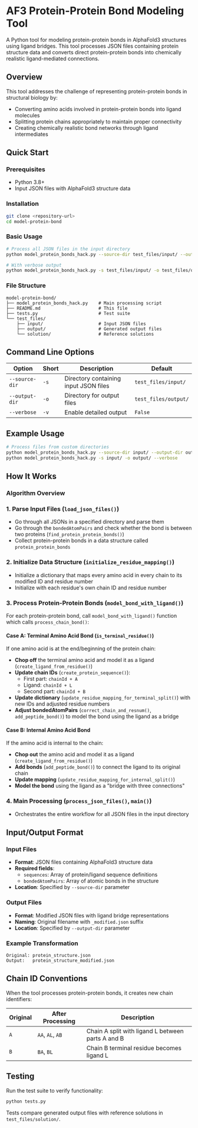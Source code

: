 # AF3 Protein-Protein Bond Modeling Tool

A Python tool for modeling protein-protein bonds in AlphaFold3 structures using ligand bridges. This tool processes JSON files containing protein structure data and converts direct protein-protein bonds into chemically realistic ligand-mediated connections.

## Overview

This tool addresses the challenge of representing protein-protein bonds in structural biology by:
- Converting amino acids involved in protein-protein bonds into ligand molecules
- Splitting protein chains appropriately to maintain proper connectivity
- Creating chemically realistic bond networks through ligand intermediates

## Quick Start

### Prerequisites
- Python 3.8+
- Input JSON files with AlphaFold3 structure data

### Installation
```bash
git clone <repository-url>
cd model-protein-bond
```

### Basic Usage
```bash
# Process all JSON files in the input directory
python model_protein_bonds_hack.py --source-dir test_files/input/ --output-dir test_files/output/

# With verbose output
python model_protein_bonds_hack.py -s test_files/input/ -o test_files/output/ --verbose
```

### File Structure
```
model-protein-bond/
├── model_protein_bonds_hack.py    # Main processing script
├── README.md                      # This file
├── tests.py                       # Test suite
└── test_files/
    ├── input/                     # Input JSON files
    ├── output/                    # Generated output files
    └── solution/                  # Reference solutions
```

## Command Line Options

| Option | Short | Description | Default |
|--------|-------|-------------|---------|
| `--source-dir` | `-s` | Directory containing input JSON files | `test_files/input/` |
| `--output-dir` | `-o` | Directory for output files | `test_files/output/` |
| `--verbose` | `-v` | Enable detailed output | `False` |

## Example Usage
```bash
# Process files from custom directories
python model_protein_bonds_hack.py --source-dir input/ --output-dir output/
python model_protein_bonds_hack.py -s input/ -o output/ --verbose
```

## How It Works

### Algorithm Overview
### 1. Parse Input Files (`load_json_files()`)
- Go through all JSONs in a specified directory and parse them
- Go through the `bondedAtomPairs` and check whether the bond is between two proteins (`find_protein_protein_bonds()`)
- Collect protein-protein bonds in a data structure called `protein_protein_bonds`

### 2. Initialize Data Structure (`initialize_residue_mapping()`)
- Initialize a dictionary that maps every amino acid in every chain to its modified ID and residue number
- Initialize with each residue's own chain ID and residue number

### 3. Process Protein-Protein Bonds (`model_bond_with_ligand()`)
For each protein-protein bond, call `model_bond_with_ligand()` function which calls `process_chain_bond()`:

#### Case A: Terminal Amino Acid Bond (`is_terminal_residue()`)
If one amino acid is at the end/beginning of the protein chain:
- **Chop off** the terminal amino acid and model it as a ligand (`create_ligand_from_residue()`)
- **Update chain IDs** (`create_protein_sequence()`): 
  - First part: `chainId + A`
  - Ligand: `chainId + L` 
  - Second part: `chainId + B`
- **Update dictionary** (`update_residue_mapping_for_terminal_split()`) with new IDs and adjusted residue numbers
- **Adjust bondedAtomPairs** (`correct_chain_and_resnum()`, `add_peptide_bond()`) to model the bond using the ligand as a bridge

#### Case B: Internal Amino Acid Bond  
If the amino acid is internal to the chain:
- **Chop out** the amino acid and model it as a ligand (`create_ligand_from_residue()`)
- **Add bonds** (`add_peptide_bond()`) to connect the ligand to its original chain
- **Update mapping** (`update_residue_mapping_for_internal_split()`)
- **Model the bond** using the ligand as a "bridge with three connections"

### 4. Main Processing (`process_json_files()`, `main()`)
- Orchestrates the entire workflow for all JSON files in the input directory

## Input/Output Format

### Input Files
- **Format**: JSON files containing AlphaFold3 structure data
- **Required fields**: 
  - `sequences`: Array of protein/ligand sequence definitions
  - `bondedAtomPairs`: Array of atomic bonds in the structure
- **Location**: Specified by `--source-dir` parameter

### Output Files
- **Format**: Modified JSON files with ligand bridge representations
- **Naming**: Original filename with `_modified.json` suffix
- **Location**: Specified by `--output-dir` parameter

### Example Transformation
```
Original: protein_structure.json
Output:   protein_structure_modified.json
```

## Chain ID Conventions

When the tool processes protein-protein bonds, it creates new chain identifiers:

| Original | After Processing | Description |
|----------|------------------|-------------|
| `A` | `AA`, `AL`, `AB` | Chain A split with ligand L between parts A and B |
| `B` | `BA`, `BL` | Chain B terminal residue becomes ligand L |

## Testing

Run the test suite to verify functionality:
```bash
python tests.py
```

Tests compare generated output files with reference solutions in `test_files/solution/`.